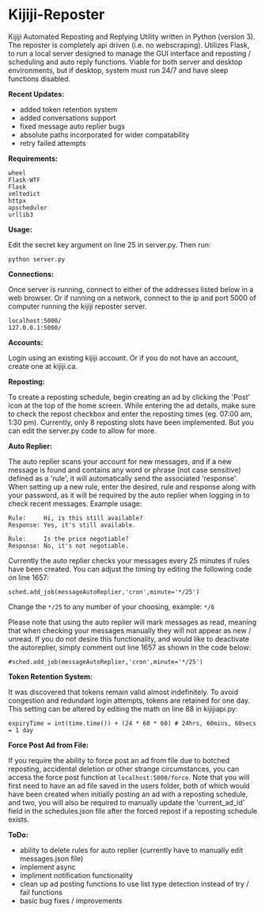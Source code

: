 # Kijiji-Reposter
Kijiji Automated Reposting and Replying Utility written in Python (version 3). The reposter is completely api driven (i.e. no webscraping). Utilizes Flask, to run a local server designed to manage the GUI interface and reposting / scheduling and auto reply functions. Viable for both server and desktop environments, but if desktop, system must run 24/7 and have sleep functions disabled.


__Recent Updates:__

- added token retention system
- added conversations support
- fixed message auto replier bugs
- absolute paths incorporated for wider compatability
- retry failed attempts

__Requirements:__
```
wheel
Flask-WTF
Flask
xmltodict
httpx
apscheduler
urllib3
```


__Usage:__

Edit the secret key argument on line 25 in server.py. Then run:
```
python server.py
```


__Connections:__

Once server is running, connect to either of the addresses listed below in a web browser. Or if running on a network, connect to the ip and port 5000 of computer running the kijiji reposter server.
```
localhost:5000/
127.0.0.1:5000/
```


__Accounts:__

Login using an existing kijiji account. Or if you do not have an account, create one at kijiji.ca.


__Reposting:__

To create a reposting schedule, begin creating an ad by clicking the 'Post' icon at the top of the home screen. While entering the ad details, make sure to check the repost checkbox and enter the reposting times (eg. 07:00 am, 1:30 pm). Currently, only 8 reposting slots have been implemented. But you can edit the server.py code to allow for more.


__Auto Replier:__

The auto replier scans your account for new messages, and if a new message is found and contains any word or phrase (not case sensitive) defined as a 'rule', it will automatically send the associated 'response'. When setting up a new rule, enter the desired, rule and response along with your password, as it will be required by the auto replier when logging in to check recent messages. Example usage:

```
Rule:     Hi, is this still available?
Response: Yes, it's still available.

Rule:     Is the price negotiable?
Response: No, it's not negotiable.
```

Currently the auto replier checks your messages every 25 minutes if rules have been created.  You can adjust the timing by editing the following code on line 1657:

```
sched.add_job(messageAutoReplier,'cron',minute='*/25')
```

Change the `*/25` to any number of your choosing, example: `*/6`

Please note that using the auto replier will mark messages as read, meaning that when checking your messages manually they will not appear as new / unread. If you do not desire this functionality, and would like to deactivate the autoreplier, simply comment out line 1657 as shown in the code below:

```
#sched.add_job(messageAutoReplier,'cron',minute='*/25')
```

__Token Retention System:__

It was discovered that tokens remain valid almost indefinitely. To avoid congestion and redundant login attempts, tokens are retained for one day. This setting can be altered by editing the math on line 88 in kijijiapi.py:
```
expiryTime = int(time.time()) + (24 * 60 * 60) # 24hrs, 60mins, 60secs = 1 day
```

__Force Post Ad from File:__

If you require the ability to force post an ad from file due to botched reposting, accidental deletion or other strange circumstances, you can access the force post function at `localhost:5000/force`. Note that you will first need to have an ad file saved in the users folder, both of which would have been created when initially posting an ad with a reposting schedule, and two, you will also be required to manually update the 'current_ad_id' field in the schedules.json file after the forced repost if a reposting schedule exists.


__ToDo:__

- ability to delete rules for auto replier (currently have to manually edit messages.json file)
- implement async
- impliment notification functionality
- clean up ad posting functions to use list type detection instead of try / fail functions
- basic bug fixes / improvements
